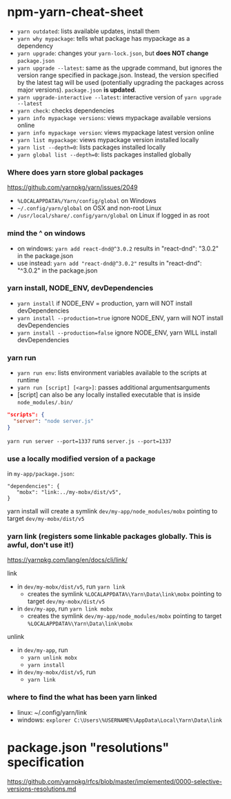 # npm-yarn-cheat-sheet

- `yarn outdated`: lists available updates, install them 
- `yarn why mypackage`: tells what package has mypackage as a dependency
- `yarn upgrade`: changes your `yarn-lock.json`, but **does NOT change** `package.json`
- `yarn upgrade --latest`: same as the upgrade command, but ignores the version range specified in package.json. Instead, the version specified by the latest tag will be used (potentially upgrading the packages across major versions). `package.json` **is updated**.
- `yarn upgrade-interactive --latest`: interactive version of `yarn upgrade --latest`
- `yarn check`: checks dependencies
- `yarn info mypackage versions`: views mypackage available versions online
- `yarn info mypackage version`: views mypackage latest version online
- `yarn list mypackage`: views mypackage version installed locally
- `yarn list --depth=0`: lists packages installed locally
- `yarn global list --depth=0`: lists packages installed globally

### Where does yarn store global packages

https://github.com/yarnpkg/yarn/issues/2049
- `%LOCALAPPDATA%/Yarn/config/global` on Windows
- `~/.config/yarn/global` on OSX and non-root Linux
- `/usr/local/share/.config/yarn/global` on Linux if logged in as root


### mind the ^ on windows

- on windows: `yarn add react-dnd@^3.0.2` results in "react-dnd": "3.0.2" in the package.json
- use instead: `yarn add "react-dnd@^3.0.2"` results in "react-dnd": "^3.0.2" in the package.json

### yarn install, NODE_ENV, devDependencies

- `yarn install` if NODE_ENV = production, yarn will NOT install devDependencies
- `yarn install --production=true` ignore NODE_ENV, yarn will NOT install devDependencies
- `yarn install --production=false` ignore NODE_ENV, yarn WILL install devDependencies

### yarn run

- `yarn run env`: lists environment variables available to the scripts at runtime
- `yarn run [script] [<arg>]`: passes additional argumentsarguments
- [script] can also be any locally installed executable that is inside `node_modules/.bin/`

```json
"scripts": {
  "server": "node server.js"
}
```
`yarn run server --port=1337` runs `server.js --port=1337`

### use a locally modified version of a package

in `my-app/package.json`:
```
"dependencies": {
   "mobx": "link:../my-mobx/dist/v5",
}
```

yarn install will create a symlink
`dev/my-app/node_modules/mobx` pointing to target `dev/my-mobx/dist/v5`


### yarn link (registers some linkable packages **globally**. This is awful, don't use it!)

https://yarnpkg.com/lang/en/docs/cli/link/

link
- in `dev/my-mobx/dist/v5`, run `yarn link`
  - creates the symlink `%LOCALAPPDATA%\Yarn\Data\link\mobx` pointing to target `dev/my-mobx/dist/v5`
- in `dev/my-app`, run `yarn link mobx`
  - creates the symlink `dev/my-app/node_modules/mobx` pointing to target `%LOCALAPPDATA%\Yarn\Data\link\mobx`
 
unlink
- in `dev/my-app`, run
  - `yarn unlink mobx`
  - `yarn install`
- in `dev/my-mobx/dist/v5`, run
  - `yarn link`

### where to find the what has been yarn linked

- linux: ~/.config/yarn/link
- windows: `explorer C:\Users\%USERNAME%\AppData\Local\Yarn\Data\link`

# package.json "resolutions" specification

https://github.com/yarnpkg/rfcs/blob/master/implemented/0000-selective-versions-resolutions.md

